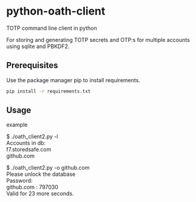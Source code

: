 # python-oath-client

TOTP command line client in python

For storing and generating TOTP secrets and OTP:s for multiple accounts using sqlite and PBKDF2.

## Prerequisites

Use the package manager pip to install requirements.

```bash
pip install -r requirements.txt
```

## Usage

example

$ ./oath_client2.py -l  
Accounts in db:  
f7.storedsafe.com  
github.com

$ ./oath_client2.py -o github.com  
Please unlock the database  
Password:  
github.com : 797030  
Valid for 23 more seconds.
